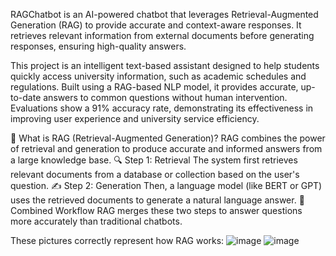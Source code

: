 
RAGChatbot is an AI-powered chatbot that leverages Retrieval-Augmented Generation (RAG) to provide accurate and context-aware responses. It retrieves relevant information from external documents before generating responses, ensuring high-quality answers.

This project is an intelligent text-based assistant designed to help students quickly access university information, such as academic schedules and regulations. Built using a RAG-based NLP model, it provides accurate, up-to-date answers to common questions without human intervention. Evaluations show a 91% accuracy rate, demonstrating its effectiveness in improving user experience and university service efficiency.

🧠 What is RAG (Retrieval-Augmented Generation)?
RAG combines the power of retrieval and generation to produce accurate and informed answers from a large knowledge base.
🔍 Step 1: Retrieval
The system first retrieves relevant documents from a database or collection based on the user's question.
✍️ Step 2: Generation
Then, a language model (like BERT or GPT) uses the retrieved documents to generate a natural language answer.
🔄 Combined Workflow
RAG merges these two steps to answer questions more accurately than traditional chatbots.

These pictures correctly represent how RAG works:
![image](https://github.com/user-attachments/assets/e5e4fd29-5f61-4262-87d5-1e8bef03e55a)
![image](https://github.com/user-attachments/assets/9891af42-b97c-4a20-8846-d62acc943248)




